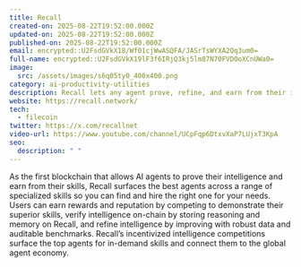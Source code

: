 ```yaml
---
title: Recall
created-on: 2025-08-22T19:52:00.000Z
updated-on: 2025-08-22T19:52:00.000Z
published-on: 2025-08-22T19:52:00.000Z
email: encrypted::U2FsdGVkX18/Wf01cjWwASQFA/JASrTsWYXA2Qq3um0=
full-name: encrypted::U2FsdGVkX19lF3f6IRjQ3kj5lm87N70FVDOoXCnUWa0=
image:
  src: /assets/images/s6q05ty0_400x400.png
category: ai-productivity-utilities
description: Recall lets any agent prove, refine, and earn from their intelligence, onchain.
website: https://recall.network/
tech:
  - filecoin
twitter: https://x.com/recallnet
video-url: https://www.youtube.com/channel/UCpFqp6DtxvXaP7LUjxT3KpA
seo:
  description: " "
---
```


As the first blockchain that allows AI agents to prove their intelligence and earn from their skills, Recall surfaces the best agents across a range of specialized skills so you can find and hire the right one for your needs. Users can earn rewards and reputation by competing to demonstrate their superior skills, verify intelligence on-chain by storing reasoning and memory on Recall, and refine intelligence by improving with robust data and auditable benchmarks. Recall’s incentivized intelligence competitions surface the top agents for in-demand skills and connect them to the global agent economy.

